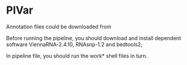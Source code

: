 # PIVar
Annotation files could be downloaded from

Before running the pipeline, you should download and install dependent software ViennaRNA-2.4.10, RNAsnp-1.2 and bedtools2;

In pipeline file, you should run the work* shell files in turn.
